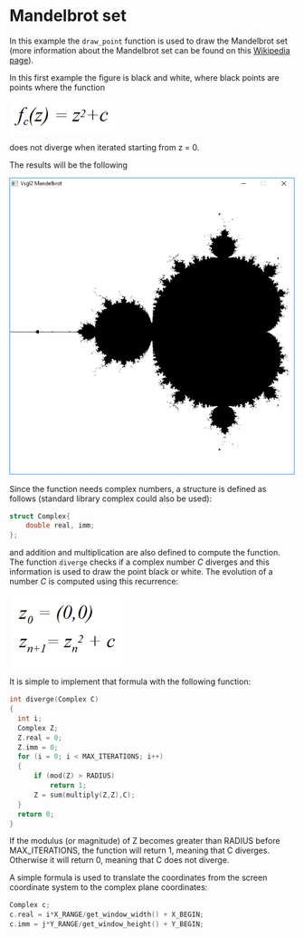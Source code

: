 # Mandelbrot set
In this example the ```draw_point``` function is used to draw the Mandelbrot set (more information about the Mandelbrot set can be found on this [Wikipedia page](https://en.wikipedia.org/wiki/Mandelbrot_set)).

In this first example the figure is black and white, where black points are points where the function

![Function that creates the Mandelbrot set](./images/function.png)

does not diverge when iterated starting from z = 0.

The results will be the following

![Mandelbrot set](./images/screen.png)

Since the function needs complex numbers, a structure is defined as follows (standard library complex could also be used):

```c
struct Complex{
    double real, imm;
};
```
and addition and multiplication are also defined to compute the function.
The function ```diverge``` checks if a complex number *C* diverges and this information is used to draw the point black or white. The evolution of a number *C* is computed using this recurrence:

![Recurrence](./images/iteration.png)

It is simple to implement that formula with the following function:

```c
int diverge(Complex C)
{
  int i;
  Complex Z;
  Z.real = 0;
  Z.imm = 0;
  for (i = 0; i < MAX_ITERATIONS; i++)
  {
      if (mod(Z) > RADIUS)
          return 1;
      Z = sum(multiply(Z,Z),C);
  }
  return 0;
}
```
If the modulus (or magnitude) of Z becomes greater than RADIUS before MAX_ITERATIONS, the function will return 1, meaning that C diverges. Otherwise it will return 0, meaning that C does not diverge.

A simple formula is used to translate the coordinates from the screen coordinate system to the complex plane coordinates:

```c
Complex c;
c.real = i*X_RANGE/get_window_width() + X_BEGIN;
c.imm = j*Y_RANGE/get_window_height() + Y_BEGIN;
```            
